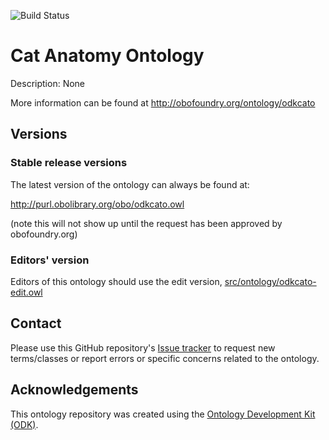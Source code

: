 
![Build Status](https://github.com/nahimsouza/odkcato/actions/workflows/qc.yml/badge.svg)
# Cat Anatomy Ontology

Description: None

More information can be found at http://obofoundry.org/ontology/odkcato

## Versions

### Stable release versions

The latest version of the ontology can always be found at:

http://purl.obolibrary.org/obo/odkcato.owl

(note this will not show up until the request has been approved by obofoundry.org)

### Editors' version

Editors of this ontology should use the edit version, [src/ontology/odkcato-edit.owl](src/ontology/odkcato-edit.owl)

## Contact

Please use this GitHub repository's [Issue tracker](https://github.com/nahimsouza/odkcato/issues) to request new terms/classes or report errors or specific concerns related to the ontology.

## Acknowledgements

This ontology repository was created using the [Ontology Development Kit (ODK)](https://github.com/INCATools/ontology-development-kit).